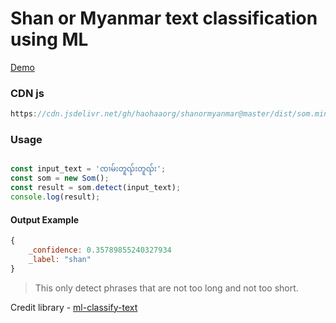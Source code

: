 # Shan or Myanmar text classification using ML

[Demo](https://shanormyanmar.netlify.app)

### CDN js

```javascript
https://cdn.jsdelivr.net/gh/haohaaorg/shanormyanmar@master/dist/som.min.js
```

### Usage

```javascript

const input_text = 'ၸၢမ်းတူၺ်းတူၺ်း';
const som = new Som();
const result = som.detect(input_text);
console.log(result);

```

#### Output Example

```javascript
{
    _confidence: 0.35789855240327934
    _label: "shan"
}
```

> This only detect phrases that are not too long and not too short. 

Credit library - [ml-classify-text](https://www.npmjs.com/package/ml-classify-text)
